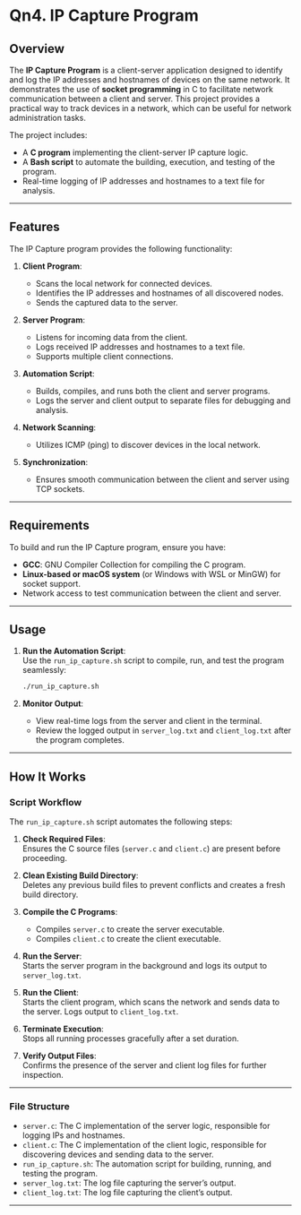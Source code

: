 # **Qn4. IP Capture Program**

## **Overview**

The **IP Capture Program** is a client-server application designed to identify and log the IP addresses and hostnames of devices on the same network. It demonstrates the use of **socket programming** in C to facilitate network communication between a client and server. This project provides a practical way to track devices in a network, which can be useful for network administration tasks.

The project includes:
- A **C program** implementing the client-server IP capture logic.
- A **Bash script** to automate the building, execution, and testing of the program.
- Real-time logging of IP addresses and hostnames to a text file for analysis.

---

## **Features**

The IP Capture program provides the following functionality:
1. **Client Program**:
   - Scans the local network for connected devices.
   - Identifies the IP addresses and hostnames of all discovered nodes.
   - Sends the captured data to the server.

2. **Server Program**:
   - Listens for incoming data from the client.
   - Logs received IP addresses and hostnames to a text file.
   - Supports multiple client connections.

3. **Automation Script**:
   - Builds, compiles, and runs both the client and server programs.
   - Logs the server and client output to separate files for debugging and analysis.

4. **Network Scanning**:
   - Utilizes ICMP (ping) to discover devices in the local network.

5. **Synchronization**:
   - Ensures smooth communication between the client and server using TCP sockets.

---

## **Requirements**

To build and run the IP Capture program, ensure you have:
- **GCC**: GNU Compiler Collection for compiling the C program.
- **Linux-based or macOS system** (or Windows with WSL or MinGW) for socket support.
- Network access to test communication between the client and server.

---

## **Usage**

1. **Run the Automation Script**:  
   Use the `run_ip_capture.sh` script to compile, run, and test the program seamlessly:
   ```bash
   ./run_ip_capture.sh
   ```

2. **Monitor Output**:  
   - View real-time logs from the server and client in the terminal.
   - Review the logged output in `server_log.txt` and `client_log.txt` after the program completes.

---

## **How It Works**

### **Script Workflow**
The `run_ip_capture.sh` script automates the following steps:
1. **Check Required Files**:  
   Ensures the C source files (`server.c` and `client.c`) are present before proceeding.

2. **Clean Existing Build Directory**:  
   Deletes any previous build files to prevent conflicts and creates a fresh build directory.

3. **Compile the C Programs**:  
   - Compiles `server.c` to create the server executable.
   - Compiles `client.c` to create the client executable.

4. **Run the Server**:  
   Starts the server program in the background and logs its output to `server_log.txt`.

5. **Run the Client**:  
   Starts the client program, which scans the network and sends data to the server. Logs output to `client_log.txt`.

6. **Terminate Execution**:  
   Stops all running processes gracefully after a set duration.

7. **Verify Output Files**:  
   Confirms the presence of the server and client log files for further inspection.

---

### **File Structure**
- `server.c`: The C implementation of the server logic, responsible for logging IPs and hostnames.
- `client.c`: The C implementation of the client logic, responsible for discovering devices and sending data to the server.
- `run_ip_capture.sh`: The automation script for building, running, and testing the program.
- `server_log.txt`: The log file capturing the server’s output.
- `client_log.txt`: The log file capturing the client’s output.

---

